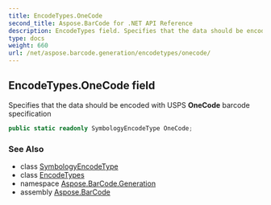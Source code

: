 ```yaml
---
title: EncodeTypes.OneCode
second_title: Aspose.BarCode for .NET API Reference
description: EncodeTypes field. Specifies that the data should be encoded with USPS OneCode barcode specification
type: docs
weight: 660
url: /net/aspose.barcode.generation/encodetypes/onecode/
---
```

## EncodeTypes.OneCode field

Specifies that the data should be encoded with USPS **OneCode** barcode specification

```csharp
public static readonly SymbologyEncodeType OneCode;
```

### See Also

* class [SymbologyEncodeType](../../symbologyencodetype/)
* class [EncodeTypes](../)
* namespace [Aspose.BarCode.Generation](../../encodetypes/)
* assembly [Aspose.BarCode](../../../)



